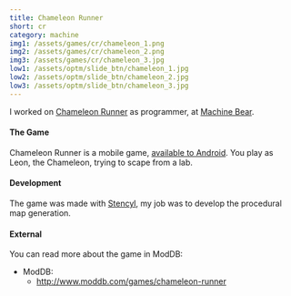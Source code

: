 ```yaml
---
title: Chameleon Runner
short: cr
category: machine
img1: /assets/games/cr/chameleon_1.png
img2: /assets/games/cr/chameleon_2.png
img3: /assets/games/cr/chameleon_3.jpg
low1: /assets/optm/slide_btn/chameleon_1.jpg
low2: /assets/optm/slide_btn/chameleon_2.jpg
low3: /assets/optm/slide_btn/chameleon_3.jpg
---
```


I worked on [Chameleon Runner](https://play.google.com/store/apps/details?id=com.yourname.camaleaorunner) as programmer, at [Machine Bear](http://machinebear.com).

#### The Game

Chameleon Runner is a mobile game, [available to Android](https://play.google.com/store/apps/details?id=com.yourname.camaleaorunner). You play as Leon, the Chameleon, trying to scape from a lab.

#### Development

The game was made with [Stencyl](http://www.stencyl.com/), my job was to develop the procedural map generation.

#### External

You can read more about the game in ModDB:

- ModDB:
	- <http://www.moddb.com/games/chameleon-runner>